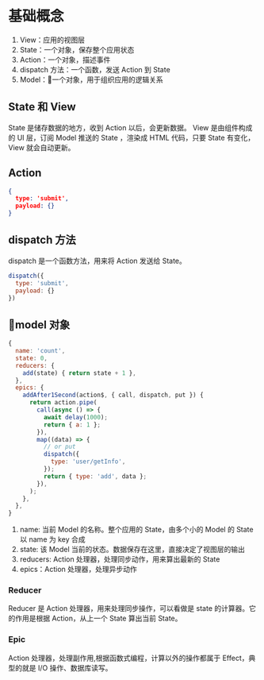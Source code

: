 # 基础概念

1. View：应用的视图层
2. State：一个对象，保存整个应用状态
3. Action：一个对象，描述事件
4. dispatch 方法：一个函数，发送 Action 到 State
5. Model：一个对象，用于组织应用的逻辑关系

## State 和 View

State 是储存数据的地方，收到 Action 以后，会更新数据。
View 是由组件构成的 UI 层，订阅 Model 推送的 State ，渲染成 HTML 代码，只要 State 有变化，View 就会自动更新。

## Action

```json
{
  type: 'submit',
  payload: {}
}
```
## dispatch 方法

dispatch 是一个函数方法，用来将 Action 发送给 State。

```javascript
dispatch({
  type: 'submit',
  payload: {}
})
```

## model 对象

```javascript
{
  name: 'count',
  state: 0,
  reducers: {
    add(state) { return state + 1 },
  },
  epics: {
    addAfter1Second(action$, { call, dispatch, put }) {
      return action.pipe(
        call(async () => {
          await delay(1000);
          return { a: 1 };
        }),
        map((data) => {
          // or put
          dispatch({
            type: 'user/getInfo',
          });
          return { type: 'add', data };
        }),
      );     
    },
  },
}
```

1. name: 当前 Model 的名称。整个应用的 State，由多个小的 Model 的 State 以 name 为 key 合成
2. state: 该 Model 当前的状态。数据保存在这里，直接决定了视图层的输出
3. reducers: Action 处理器，处理同步动作，用来算出最新的 State
4. epics：Action 处理器，处理异步动作

### Reducer

Reducer 是 Action 处理器，用来处理同步操作，可以看做是 state 的计算器。它的作用是根据 Action，从上一个 State 算出当前 State。

### Epic
Action 处理器，处理副作用,根据函数式编程，计算以外的操作都属于 Effect，典型的就是 I/O 操作、数据库读写。
